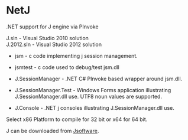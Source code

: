 NetJ
====

.NET support for J engine via PInvoke

J.sln       - Visual Studio 2010 solution   
J.2012.sln  - Visual Studio 2012 solution

 * jsm - c code implementing j session management.

 * jsmtest - c code used to debug/test jsm.dll

 * J.SessionManager - .NET C# PInvoke based wrapper around jsm.dll.

 * J.SessionManager.Test - Windows Forms application illustrating J.SessionManager.dll use. UTF8 noun values are supported.

 * J.Console - .NET j consoles illustrating J.SessionManager.dll use.

Select x86 Platform to compile for 32 bit or x64 for 64 bit.

J can be downloaded from [Jsoftware](http://www.jsoftware.com/).